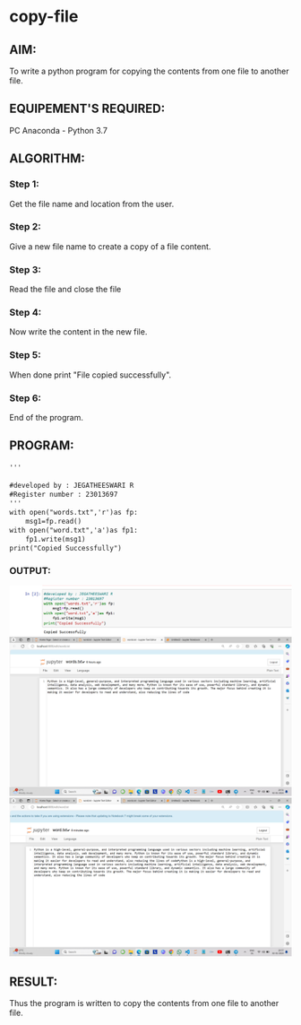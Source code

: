 # copy-file
## AIM:
To write a python program for copying the contents from one file to another file.
## EQUIPEMENT'S REQUIRED: 
PC
Anaconda - Python 3.7
## ALGORITHM: 
### Step 1:
Get the file name and location from the user.



### Step 2: 
Give a new file name to create a copy of a file content.


 
### Step 3: 
Read the file and close the file



### Step 4:  
Now write the content in the new file.



### Step 5: 
When done print "File copied successfully".



### Step 6: 
End of the program.



## PROGRAM:
```
'''

#developed by : JEGATHEESWARI R
#Register number : 23013697
'''
with open("words.txt",'r')as fp:
    msg1=fp.read()
with open("word.txt",'a')as fp1:
    fp1.write(msg1)
print("Copied Successfully")

```

### OUTPUT:
![output](<Screenshot 2024-01-02 204850.png>)
![output](<Screenshot 2024-01-02 205209.png>)
![output](<Screenshot 2024-01-02 205741.png>)



## RESULT:
Thus the program is written to copy the contents from one file to another file.